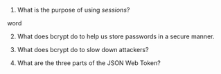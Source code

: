 <!-- Answers to the Short Answer Essay Questions go here -->

1. What is the purpose of using _sessions_?

word

2. What does bcrypt do to help us store passwords in a secure manner.

3) What does bcrypt do to slow down attackers?

4. What are the three parts of the JSON Web Token?
